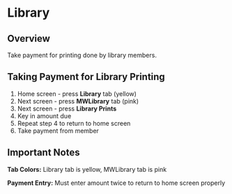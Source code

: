 # Library

## Overview

Take payment for printing done by library members.

## Taking Payment for Library Printing

1. Home screen - press **Library** tab (yellow)
2. Next screen - press **MWLibrary** tab (pink)  
3. Next screen - press **Library Prints**
4. Key in amount due
5. Repeat step 4 to return to home screen
6. Take payment from member

## Important Notes

**Tab Colors:** Library tab is yellow, MWLibrary tab is pink

**Payment Entry:** Must enter amount twice to return to home screen properly
